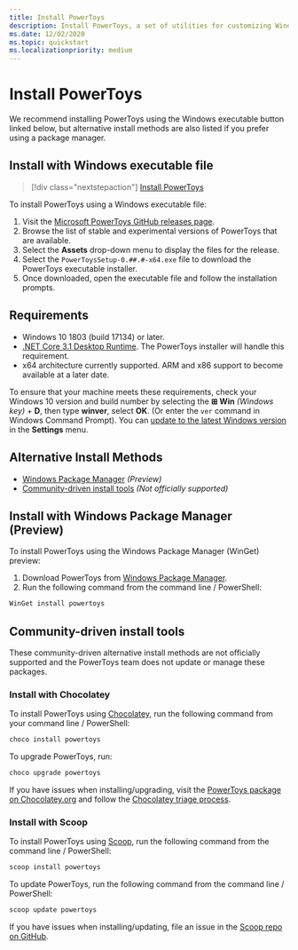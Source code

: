 ```yaml
---
title: Install PowerToys
description: Install PowerToys, a set of utilities for customizing Windows 10, using an executable file or package manager (WinGet, Chocolatey, Scoop).
ms.date: 12/02/2020
ms.topic: quickstart
ms.localizationpriority: medium
---
```


# Install PowerToys

We recommend installing PowerToys using the Windows executable button linked below, but alternative install methods are also listed if you prefer using a package manager.

## Install with Windows executable file

> [!div class="nextstepaction"]
> [Install PowerToys](https://aka.ms/installpowertoys)

To install PowerToys using a Windows executable file:

1. Visit the [Microsoft PowerToys GitHub releases page](https://github.com/microsoft/PowerToys/releases/).
2. Browse the list of stable and experimental versions of PowerToys that are available.
3. Select the **Assets** drop-down menu to display the files for the release.
4. Select the `PowerToysSetup-0.##.#-x64.exe` file to download the PowerToys executable installer.
5. Once downloaded, open the executable file and follow the installation prompts.

## Requirements

- Windows 10 1803 (build 17134) or later.
- [.NET Core 3.1 Desktop Runtime](https://dotnet.microsoft.com/download/dotnet-core/thank-you/runtime-desktop-3.1.4-windows-x64-installer). The PowerToys installer will handle this requirement.
- x64 architecture currently supported. ARM and x86 support to become available at a later date.

To ensure that your machine meets these requirements, check your Windows 10 version and build number by selecting the **⊞ Win** *(Windows key)* + **D**, then type **winver**, select **OK**. (Or enter the `ver` command in Windows Command Prompt). You can [update to the latest Windows version](ms-settings:windowsupdate) in the **Settings** menu.

## Alternative Install Methods

<!--  - **[Windows executable .exe file](#install-with-windows-executable-file)** *(Recommended)* -->
- [Windows Package Manager](#install-with-windows-package-manager-preview) *(Preview)*
- [Community-driven install tools](#community-driven-install-tools) *(Not officially supported)*

## Install with Windows Package Manager (Preview)

To install PowerToys using the Windows Package Manager (WinGet) preview:

1. Download PowerToys from [Windows Package Manager](https://github.com/microsoft/winget-cli/releases).
2. Run the following command from the command line / PowerShell:

```powershell
WinGet install powertoys
```

## Community-driven install tools

These community-driven alternative install methods are not officially supported and the PowerToys team does not update or manage these packages.

### Install with Chocolatey

To install PowerToys using [Chocolatey](https://chocolatey.org/), run the following command from your command line / PowerShell:

```powershell
choco install powertoys
```

To upgrade PowerToys, run:

```powershell
choco upgrade powertoys
```

If you have issues when installing/upgrading, visit the [PowerToys package on Chocolatey.org](https://chocolatey.org/packages/powertoys) and follow the [Chocolatey triage process](https://chocolatey.org/docs/package-triage-process).

### Install with Scoop

To install PowerToys using [Scoop](https://scoop.sh/), run the following command from the command line / PowerShell:

```powershell
scoop install powertoys
```

To update PowerToys, run the following command from the command line / PowerShell:

```powershell
scoop update powertoys
```

If you have issues when installing/updating, file an issue in the [Scoop repo on GitHub](https://github.com/lukesampson/scoop/issues).

